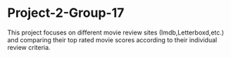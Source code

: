 # Project-2-Group-17
This project focuses on different movie review sites (Imdb,Letterboxd,etc.) and comparing their top rated movie scores according to their individual review criteria.

